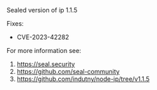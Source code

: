 Sealed version of ip 1.1.5

Fixes:
- CVE-2023-42282

For more information see:
  1. https://seal.security
  2. https://github.com/seal-community
  3. https://github.com/indutny/node-ip/tree/v1.1.5
